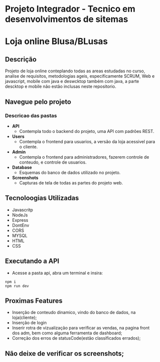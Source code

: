 # Projeto Integrador - Tecnico em desenvolvimentos de sitemas

# Loja online Blusa/BLusas

## Descrição
Projeto de loja online conteplando todas as areas estudadas no curso, analise de requisitos, metodologias ageis, especificamente SCRUM, Web e javascript, mobile com java e deswcktop também com java, a parte descktop e mobile não estão inclusas neste repositorio.

## Navegue pelo projeto

### Descricao das pastas

- **API**
    - Contempla todo o backend do projeto, uma API com padrões REST.
- **Users**
   - Contempla o frontend para usuarios, a versão da loja acessivel para o cliente.
- **Admin**
   - Contempla o frontend para administradores, fazerem controle de conteudo, e controle de usuarios.
- **Database**
   - Esquemas do banco de dados utilizado no projeto.
- **Screenshots**
   - Capturas de tela de todas as partes do projeto web.

## Tecnoloogias Utilizadas

  - Javascritp
  - NodeJs
  - Express
  - DontEnv
  - CORS
  - MYSQL
  - HTML
  - CSS
    
## Executando a API

  - Acesse a pasta api, abra um terminal e insira:
```
npm i
npm run dev
```

## Proximas Features
- Inserção de conteudo dinamico, vindo do banco de dados, na loja(cliente);
- Inserção de login
- Inserir rotra de vizualização para verificar as vendas, na pagina front dos adm, bem como alguma ferramenta de dashboard;
- Correção dos erros de statusCode(estão classificados errados);

## Não deixe de verificar os screenshots;
    
